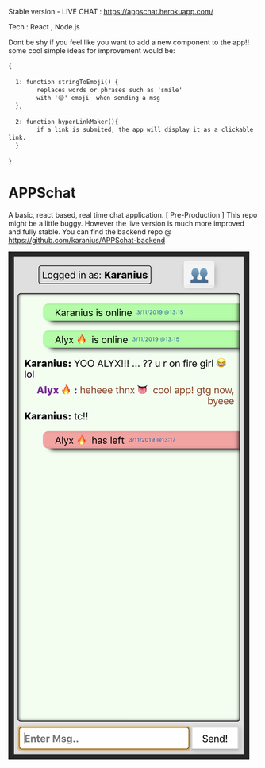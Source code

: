 Stable version - LIVE CHAT :  https://appschat.herokuapp.com/ 

Tech : React , Node.js

Dont be shy if you feel like you want to add a new component to the app!!
some cool simple ideas for improvement would be: 
```
{ 

  1: function stringToEmoji() { 
        replaces words or phrases such as 'smile' 
        with '😊' emoji  when sending a msg
  },
  
  2: function hyperLinkMaker(){
        if a link is submited, the app will display it as a clickable link.
  }
  
}
```

# APPSchat
A basic, react based, real time chat application. [ Pre-Production ]
This repo might be a little buggy. However the live version is much more improved and fully stable.
You can find the backend repo @ https://github.com/karanius/APPSchat-backend

![](screenShot.png)
